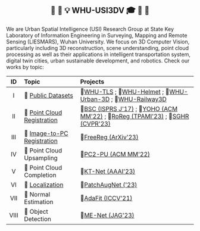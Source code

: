 <h2 align="center"> <p> 🎉 🎊 💡 WHU-USI3DV 🎓 👋 👏 </p></h2>

We are Urban Spatial Intelligence (USI) Research Group at State Key Laboratory of Information Engineering in Surveying, Mapping and Remote Sensing (LIESMARS), Wuhan University. We focus on 3D Computer Vision, particularly including 3D reconstruction, scene understanding, point cloud processing as well as their applications in intelligent transportation system, digital twin cities, urban sustainable development, and robotics. Check our works by topic:

|  ID     | Topic   | Projects |
| :----:  | :---- | :---- |
| I       | 🔗 [Public Datasets](https://github.com/search?q=topic%3Adataset+org%3AWHU-USI3DV+fork%3Atrue&type=repositories)  | 📂[WHU-TLS](https://github.com/WHU-USI3DV/WHU-TLS) ; 📂[WHU-Helmet](https://github.com/kafeiyin00/WHU-HelmetDataset) ; 📂[WHU-Urban-3D](https://whu3d.com/) ; 📂[WHU-Railway3D](https://github.com/WHU-USI3DV/WHU-Railway3D)
| II      | 🔗 [Point Cloud Registration](https://github.com/search?q=topic%3Apoint-cloud-registration+org%3AWHU-USI3DV+fork%3Atrue&type=repositories)  | 📂[BSC (ISPRS J'17)](https://github.com/YuePanEdward/GH-ICP/blob/master/include/binary_feature_extraction.hpp) ; 📂[YOHO (ACM MM'22)](https://github.com/HpWang-whu/YOHO) ; 📂[RoReg (TPAMI'23)](https://github.com/HpWang-whu/RoReg) ; 📂[SGHR (CVPR'23)](https://github.com/WHU-USI3DV/SGHR)
| III     | 🔗 [Image-to-PC Registration](https://github.com/search?q=topic%3Aimage-to-point-cloud-registration+org%3AWHU-USI3DV&type=Repositories) | 📂[FreeReg (ArXiv'23)](https://github.com/WHU-USI3DV/FreeReg)
| IV     | 🔗 Point Cloud Upsampling   | 📂[PC2-PU (ACM MM'22)](https://github.com/chenlongwhu/PC2-PU)
| V      | 🔗 Point Cloud Completion   | 📂[KT-Net (AAAI'23)](https://github.com/a4152684/KT-Net)
| VI       | 🔗 [Localization](https://github.com/search?q=topic%3Alocalization+org%3AWHU-USI3DV&type=Repositories)        | 📂[PatchAugNet ('23)](https://github.com/WHU-USI3DV/PatchAugNet)
| VII       | 🔗 Normal Estimation        | 📂[AdaFit (ICCV'21)](https://github.com/Runsong123/AdaFit)
| VIII      | 🔗 Object Detection         | 📂[ME-Net (JAG'23)](https://github.com/WHU-USI3DV/MENet)

